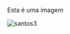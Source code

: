 Esta é uma imagem

![santos3](https://github.com/MrBoombastic232/atividade-git/assets/163539703/e21e0c5a-c216-477c-9402-f566117c361d)
